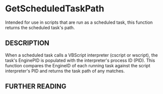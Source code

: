 # GetScheduledTaskPath
Intended for use in scripts that are run as a scheduled task, this function 
returns the scheduled task's path.

DESCRIPTION
-----------
When a scheduled task calls a VBScript interpreter (cscript or wscript), the 
task's EnginePID is populated with the interpreter's process ID (PID). This 
function compares the EngineID of each running task against the script 
interpreter's PID and returns the task path of any matches.

FURTHER READING
---------------

